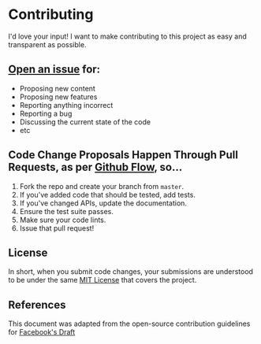 # Contributing
I'd love your input! I want to make contributing to this project as easy and transparent as possible.

## [Open an issue](https://github.com/CS-1030/CS-1030.github.io/issues/new) for:
- Proposing new content
- Proposing new features
- Reporting anything incorrect
- Reporting a bug
- Discussing the current state of the code
- etc

## Code Change Proposals Happen Through Pull Requests, as per [Github Flow](https://guides.github.com/introduction/flow/index.html), so... 

1. Fork the repo and create your branch from `master`.
2. If you've added code that should be tested, add tests.
3. If you've changed APIs, update the documentation.
4. Ensure the test suite passes.
5. Make sure your code lints.
6. Issue that pull request!

## License
In short, when you submit code changes, your submissions are understood to be under the same [MIT License](http://choosealicense.com/licenses/mit/) that covers the project. 

## References
This document was adapted from the open-source contribution guidelines for [Facebook's Draft](https://github.com/facebook/draft-js/blob/a9316a723f9e918afde44dea68b5f9f39b7d9b00/CONTRIBUTING.md)

